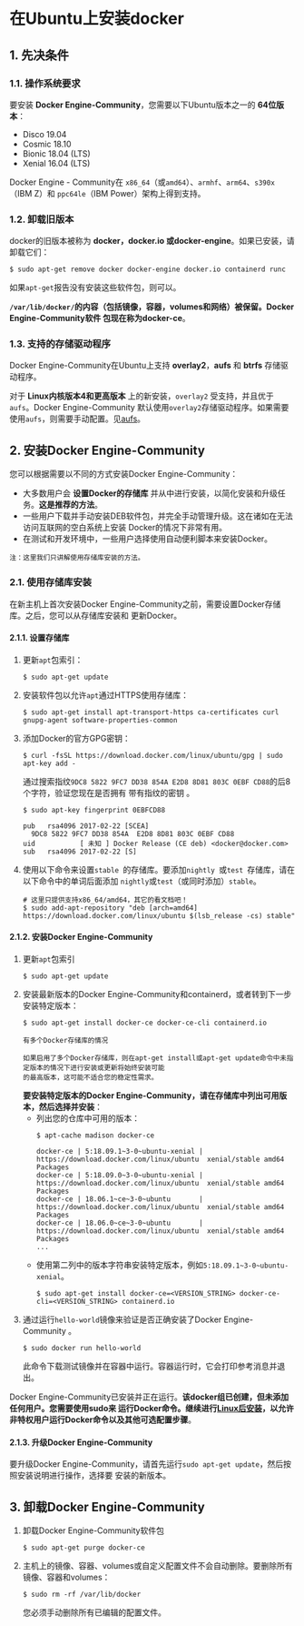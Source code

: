 在Ubuntu上安装docker
===================================================================================
## 1. 先决条件

### 1.1. 操作系统要求
要安装 **Docker Engine-Community**，您需要以下Ubuntu版本之一的 **64位版本**：
+ Disco 19.04
+ Cosmic 18.10
+ Bionic 18.04 (LTS)
+ Xenial 16.04 (LTS)

Docker Engine - Community在 `x86_64`（或`amd64`）、`armhf`、`arm64`、`s390x`（IBM Z）和
`ppc64le`（IBM Power）架构上得到支持。

### 1.2. 卸载旧版本
docker的旧版本被称为 **docker，docker.io 或docker-engine**。如果已安装，请卸载它们：
```shell
$ sudo apt-get remove docker docker-engine docker.io containerd runc
```
如果`apt-get`报告没有安装这些软件包，则可以。

**`/var/lib/docker/`的内容（包括镜像，容器，volumes和网络）被保留。Docker Engine-Community软件
包现在称为docker-ce**。

### 1.3. 支持的存储驱动程序
Docker Engine-Community在Ubuntu上支持 **overlay2**，**aufs**  和 **btrfs** 存储驱动程序。

对于 **Linux内核版本4和更高版本** 上的新安装，`overlay2` 受支持，并且优于`aufs`。Docker Engine-Community
默认使用`overlay2`存储驱动程序。如果需要使用`aufs`，则需要手动配置。见[aufs](https://docs.docker.com/storage/storagedriver/aufs-driver/)。

## 2. 安装Docker Engine-Community
您可以根据需要以不同的方式安装Docker Engine-Community：
+ 大多数用户会 **设置Docker的存储库** 并从中进行安装，以简化安装和升级任务。**这是推荐的方法**。
+ 一些用户下载并手动安装DEB软件包，并完全手动管理升级。这在诸如在无法访问互联网的空白系统上安装
Docker的情况下非常有用。
+ 在测试和开发环境中，一些用户选择使用自动便利脚本来安装Docker。
```
注：这里我们只讲解使用存储库安装的方法。
```

### 2.1. 使用存储库安装
在新主机上首次安装Docker Engine-Community之前，需要设置Docker存储库。之后，您可以从存储库安装和
更新Docker。

#### 2.1.1. 设置存储库
1. 更新`apt`包索引：
    ```shell
    $ sudo apt-get update
    ```
2. 安装软件包以允许`apt`通过HTTPS使用存储库：
    ```shell
    $ sudo apt-get install apt-transport-https ca-certificates curl gnupg-agent software-properties-common
    ```
3. 添加Docker的官方GPG密钥：
    ```shell
    $ curl -fsSL https://download.docker.com/linux/ubuntu/gpg | sudo apt-key add -
    ```
    通过搜索指纹`9DC8 5822 9FC7 DD38 854A E2D8 8D81 803C 0EBF CD88`的后8个字符，验证您现在是否拥有
    带有指纹的密钥 。
    ```shell
    $ sudo apt-key fingerprint 0EBFCD88
    
    pub   rsa4096 2017-02-22 [SCEA]
      9DC8 5822 9FC7 DD38 854A  E2D8 8D81 803C 0EBF CD88
    uid           [ 未知 ] Docker Release (CE deb) <docker@docker.com>
    sub   rsa4096 2017-02-22 [S]

    ```
4. 使用以下命令来设置`stable `的存储库。要添加`nightly `或`test `存储库，请在以下命令中的单词后面添加
`nightly`或`test`（或同时添加）`stable`。
    ```shell
    # 这里只提供支持x86_64/amd64，其它的看文档吧！
    $ sudo add-apt-repository "deb [arch=amd64] https://download.docker.com/linux/ubuntu $(lsb_release -cs) stable"
    ```

#### 2.1.2. 安装Docker Engine-Community
1. 更新`apt`包索引
    ```shell
    $ sudo apt-get update
    ```
2. 安装最新版本的Docker Engine-Community和containerd，或者转到下一步安装特定版本：
    ```shell
    $ sudo apt-get install docker-ce docker-ce-cli containerd.io
    ```
    ```
    有多个Docker存储库的情况 

    如果启用了多个Docker存储库，则在apt-get install或apt-get update命令中未指定版本的情况下进行安装或更新将始终安装可能
    的最高版本，这可能不适合您的稳定性需求。
    ```
    **要安装特定版本的Docker Engine-Community，请在存储库中列出可用版本，然后选择并安装**：
    - 列出您的仓库中可用的版本：
        ```shell
        $ apt-cache madison docker-ce

        docker-ce | 5:18.09.1~3-0~ubuntu-xenial | https://download.docker.com/linux/ubuntu  xenial/stable amd64 Packages
        docker-ce | 5:18.09.0~3-0~ubuntu-xenial | https://download.docker.com/linux/ubuntu  xenial/stable amd64 Packages
        docker-ce | 18.06.1~ce~3-0~ubuntu       | https://download.docker.com/linux/ubuntu  xenial/stable amd64 Packages
        docker-ce | 18.06.0~ce~3-0~ubuntu       | https://download.docker.com/linux/ubuntu  xenial/stable amd64 Packages
        ...
        ```
    - 使用第二列中的版本字符串安装特定版本，例如`5:18.09.1~3-0~ubuntu-xenial`。
        ```shell
        $ sudo apt-get install docker-ce=<VERSION_STRING> docker-ce-cli=<VERSION_STRING> containerd.io
        ```
3. 通过运行`hello-world`镜像来验证是否正确安装了Docker Engine-Community 。
    ```shell
    $ sudo docker run hello-world
    ```
    此命令下载测试镜像并在容器中运行。容器运行时，它会打印参考消息并退出。

Docker Engine-Community已安装并正在运行。**该docker组已创建，但未添加任何用户。您需要使用sudo来
运行Docker命令。继续进行[Linux后安装](https://docs.docker.com/install/linux/linux-postinstall/)，以允许
非特权用户运行Docker命令以及其他可选配置步骤**。

#### 2.1.3. 升级Docker Engine-Community
要升级Docker Engine-Community，请首先运行`sudo apt-get update`，然后按照安装说明进行操作，选择要
安装的新版本。

## 3. 卸载Docker Engine-Community
1. 卸载Docker Engine-Community软件包
    ```shell
    $ sudo apt-get purge docker-ce
    ```
2. 主机上的镜像、容器、volumes或自定义配置文件不会自动删除。要删除所有镜像、容器和volumes：
    ```shell
    $ sudo rm -rf /var/lib/docker
    ```
    您必须手动删除所有已编辑的配置文件。
